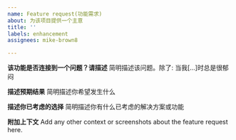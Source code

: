 ```yaml
---
name: Feature request(功能需求)
about: 为该项目提供一个主意
title: ''
labels: enhancement
assignees: mike-brown8

---
```


**该功能是否连接到一个问题？请描述**
简明描述该问题。除了: 当我[...]时总是很郁闷

**描述预期结果**
简明描述你希望发生什么

**描述你已考虑的选择**
简明描述你有什么已考虑的解决方案或功能

**附加上下文**
Add any other context or screenshots about the feature request here.
